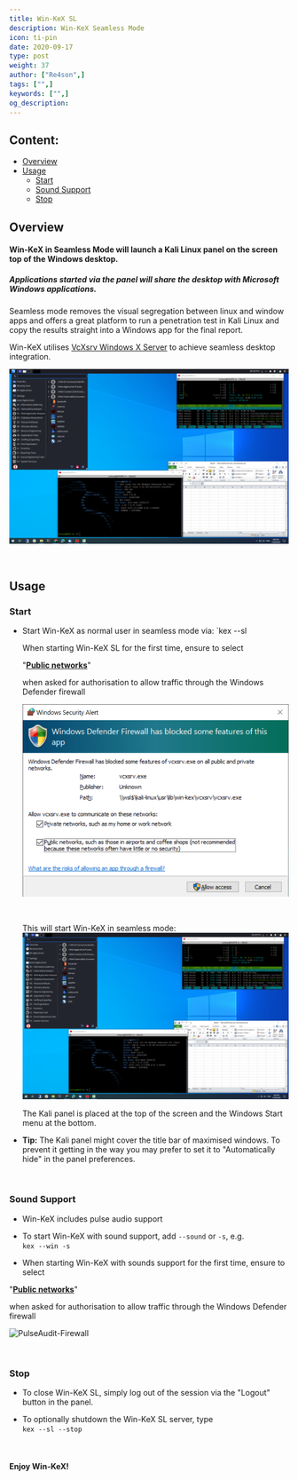 ```yaml
---
title: Win-KeX SL
description: Win-KeX Seamless Mode
icon: ti-pin
date: 2020-09-17
type: post
weight: 37
author: ["Re4son",]
tags: ["",]
keywords: ["",]
og_description:
---
```


## Content:

- [Overview](#overview)
- [Usage](#Usage)
  - [Start](#start)
  - [Sound Support](#sound-support)
  - [Stop](#stop)



## Overview

#### Win-KeX in Seamless Mode will launch a Kali Linux panel on the screen top of the Windows desktop.

##### Applications started via the panel will share the desktop with Microsoft Windows applications.

Seamless mode removes the visual segregation between linux and window apps and offers a great platform to run a penetration test in Kali Linux and copy the results straight into a Windows app for the final report.

Win-KeX utilises [VcXsrv Windows X Server](https://sourceforge.net/projects/vcxsrv/) to achieve seamless desktop integration.

![win-kex-sl](win-kex-sl.png)  

&nbsp;



## Usage  

### Start  

- Start Win-KeX as normal user in seamless mode via:
`kex --sl  

  When starting Win-KeX SL for the first time, ensure to select  
  
  "**<u>Public networks</u>**"  
  
  when asked for authorisation to allow traffic through the Windows Defender firewall  
  
  ![Firewall](firewall.png)  
  
  &nbsp;  
  
  This will start Win-KeX in seamless mode:   
  ![Win-Kex SL](win-kex-sl.png)  
  
  The Kali panel is placed at the top of the screen and the Windows Start menu at the bottom.  
  
  
  
- **Tip:** The Kali panel might cover the title bar of maximised windows. To prevent it getting in the way you may prefer to set it to "Automatically hide" in the panel preferences.  

  &nbsp;  

### Sound Support  

- Win-KeX includes pulse audio support  

- To start Win-KeX with sound support, add `--sound` or `-s`, e.g.  
  `kex --win -s`  

- When starting Win-KeX with sounds support for the first time, ensure to select  
  

"**<u>Public networks</u>**"  

  when asked for authorisation to allow traffic through the Windows Defender firewall  

  ![PulseAudit-Firewall](/home/re4son/devel/kali-docs/content/wsl/win-kex-win/win-kex-pulseaudio_firewall.png)    

  &nbsp;  

### Stop  

- To close Win-KeX SL, simply log out of the session via the "Logout" button in the panel.  
  
- To optionally shutdown the Win-KeX SL server, type  
  `kex --sl --stop`   

    &nbsp;

#### Enjoy Win-KeX!  